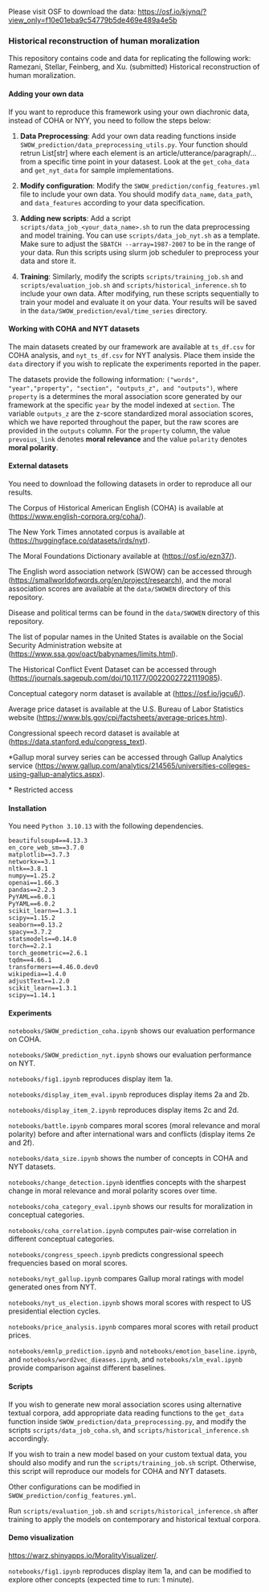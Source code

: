 Please visit OSF to download the data: https://osf.io/kjynq/?view_only=f10e01eba9c54779b5de469e489a4e5b



### Historical reconstruction of human moralization

This repository contains code and data for replicating the following work: Ramezani, Stellar, Feinberg, and Xu. (submitted) Historical reconstruction of human moralization.



#### Adding your own data
If you want to reproduce this framework using your own diachronic data, instead of COHA or NYY, you need to follow the steps below:
1. **Data Preprocessing**: Add your own data reading functions inside ```SWOW_prediction/data_preprocessing_utils.py```. Your function should retrun List[str] where each element is an article/utterance/paragraph/... from a specific time point in your datasest. Look at the ```get_coha_data``` and ```get_nyt_data``` for sample implementations.

2. **Modify configuration**: Modify the ```SWOW_prediction/config_features.yml``` file to include your own data. You should modify ```data_name```, ```data_path```, and ```data_features``` according to your data specification. 

3. **Adding new scripts**: Add a script ```scripts/data_job_<your_data_name>.sh``` to run the data preprocessing and model training. You can use ```scripts/data_job_nyt.sh``` as a template. Make sure to adjust the ```SBATCH --array=1987-2007``` to be in the range of your data. Run this scripts using slurm job scheduler to preprocess your data and store it. 

4. **Training**: Similarly, modify the scripts ```scripts/training_job.sh``` and ```scripts/evaluation_job.sh``` and ```scripts/historical_inference.sh``` to include your own data. After modifying, run these scripts sequentially to train your model and evaluate it on your data. Your results will be saved in the ```data/SWOW_prediction/eval/time_series``` directory.



#### Working with COHA and NYT datasets

The main datasets created by our framework are available at 
```ts_df.csv``` for COHA analysis, and ```nyt_ts_df.csv``` for NYT analysis. Place them inside the ```data``` directory if you wish to replicate the experiments reported in the paper.

The datasets provide the following information:
```("words", "year","property", "section", "outputs_z", and "outputs")```, where ```property``` is a determines the moral association score generated by our framework at the specific ```year``` by the model indexed at ```section```. The variable ```outputs_z``` are the z-score standardized moral association scores, which we have reported throughout the paper, but the raw scores are provided in the ```outputs``` column. For the ```property``` column, the value ```prevoius_link``` denotes **moral relevance** and the value ```polarity``` denotes **moral polarity**.



#### External datasets
You need to download the following datasets in order to reproduce all our results. 

The Corpus of Historical American English (COHA) is available at (https://www.english-corpora.org/coha/). 

The New York Times annotated corpus is available at (https://huggingface.co/datasets/irds/nyt). 

The Moral Foundations Dictionary available at (https://osf.io/ezn37/). 

The English word association network (SWOW) can be accessed through (https://smallworldofwords.org/en/project/research), and the moral association scores are available at the ```data/SWOWEN``` directory of this repository.

Disease and political terms can be found in the ```data/SWOWEN``` directory of this repository. 


The list of popular names in the United States is available on the Social Security Administration website at (https://www.ssa.gov/oact/babynames/limits.html). 

The Historical Conflict Event Dataset can be accessed through (https://journals.sagepub.com/doi/10.1177/00220027221119085).

Conceptual category norm dataset is available at (https://osf.io/jgcu6/). 

Average price dataset is available at the U.S. Bureau of Labor Statistics website (https://www.bls.gov/cpi/factsheets/average-prices.htm).

Congressional speech record dataset is available at (https://data.stanford.edu/congress_text). 

*Gallup moral survey series can be accessed through Gallup Analytics service (https://www.gallup.com/analytics/214565/universities-colleges-using-gallup-analytics.aspx). 

\* Restricted access


#### Installation

You need ```Python 3.10.13``` with the following dependencies.

```
beautifulsoup4==4.13.3
en_core_web_sm==3.7.0
matplotlib==3.7.3
networkx==3.1
nltk==3.8.1
numpy==1.25.2
openai==1.66.3
pandas==2.2.3
PyYAML==6.0.1
PyYAML==6.0.2
scikit_learn==1.3.1
scipy==1.15.2
seaborn==0.13.2
spacy==3.7.2
statsmodels==0.14.0
torch==2.2.1
torch_geometric==2.6.1
tqdm==4.66.1
transformers==4.46.0.dev0
wikipedia==1.4.0
adjustText==1.2.0
scikit_learn==1.3.1
scipy==1.14.1
```

#### Experiments

```notebooks/SWOW_prediction_coha.ipynb``` shows our evaluation performance on COHA.



```notebooks/SWOW_prediction_nyt.ipynb``` shows our evaluation performance on NYT.

```notebooks/fig1.ipynb``` reproduces display item 1a.

```notebooks/display_item_eval.ipynb``` reproduces display items 2a and 2b.


```notebooks/display_item_2.ipynb``` reproduces display items 2c and 2d.


```notebooks/battle.ipynb``` compares moral scores (moral relevance and moral polarity) before and after international wars and conflicts (display items 2e and 2f).





```notebooks/data_size.ipynb``` shows the number of concepts in COHA and NYT datasets.

```notebooks/change_detection.ipynb``` identfies concepts with the sharpest change in moral relevance and moral polarity scores over time.


```notebooks/coha_category_eval.ipynb``` shows our results for moralization in conceptual categories.


```notebooks/coha_correlation.ipynb``` computes pair-wise correlation in different conceptual categories.

```notebooks/congress_speech.ipynb``` predicts congressional speech frequencies based on moral scores.

```notebooks/nyt_gallup.ipynb``` compares Gallup moral ratings with model generated ones from NYT.

```notebooks/nyt_us_election.ipynb``` shows moral scores with respect to US presidential election cycles.

```notebooks/price_analysis.ipynb``` compares moral scores with retail product prices.


```notebooks/emnlp_prediction.ipynb``` and ```notebooks/emotion_baseline.ipynb```, and ```notebooks/word2vec_dieases.ipynb```, and
```notebooks/xlm_eval.ipynb``` provide comparison against different baselines.


#### Scripts

If you wish to generate new moral association scores using alternative textual corpora, add appropriate data reading functions to the ```get_data``` function inside ```SWOW_prediction/data_preprocessing.py```, and modify the scripts ```scripts/data_job_coha.sh```, and ```scripts/historical_inference.sh``` accordingly. 

If you wish to train a new model based on your custom textual data, you should also modify and run the ```scripts/training_job.sh``` script. Otherwise, this script will reproduce our models for COHA and NYT datasets.

Other configurations can be modified in ```SWOW_prediction/config_features.yml```.

Run ```scripts/evaluation_job.sh``` and ```scripts/historical_inference.sh``` after training to apply the models on contemporary and historical textual corpora. 

#### Demo visualization
https://warz.shinyapps.io/MoralityVisualizer/.

```notebooks/fig1.ipynb``` reproduces display item 1a, and can be modified to explore other concepts (expected time to run: 1 minute).


